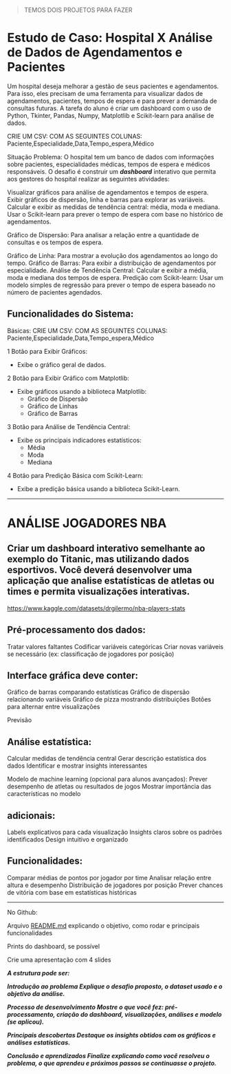 > TEMOS DOIS PROJETOS PARA FAZER



# Estudo de Caso: Hospital X Análise de Dados de Agendamentos e Pacientes

Um hospital deseja melhorar a gestão de seus pacientes e agendamentos.
Para isso, eles precisam de uma ferramenta para visualizar dados de agendamentos, pacientes, tempos de espera e para prever a demanda de consultas futuras.
A tarefa do aluno é criar um dashboard com o uso de Python, Tkinter, Pandas, Numpy, Matplotlib e Scikit-learn para análise de dados.

CRIE UM CSV: COM AS SEGUINTES COLUNAS:
Paciente,Especialidade,Data,Tempo_espera,Médico

Situação Problema: O hospital tem um banco de dados com informações sobre pacientes, especialidades médicas, tempos de espera e médicos responsáveis. O desafio é construir um ***dashboard*** interativo que permita aos gestores do hospital realizar as seguintes atividades:

Visualizar gráficos para análise de agendamentos e tempos de espera.
Exibir gráficos de dispersão, linha e barras para explorar as variáveis.
Calcular e exibir as medidas de tendência central: média, moda e mediana.
Usar o Scikit-learn para prever o tempo de espera com base no histórico de agendamentos.

Gráfico de Dispersão: Para analisar a relação entre a quantidade de consultas e os tempos de espera.

Gráfico de Linha: Para mostrar a evolução dos agendamentos ao longo do tempo.
Gráfico de Barras: Para exibir a distribuição de agendamentos por especialidade.
Análise de Tendência Central: Calcular e exibir a média, moda e mediana dos tempos de espera.
Predição com Scikit-learn: Usar um modelo simples de regressão para prever o tempo de espera baseado no número de pacientes agendados.

## **Funcionalidades do Sistema:**

Básicas:
CRIE UM CSV: COM AS SEGUINTES COLUNAS:
Paciente,Especialidade,Data,Tempo_espera,Médico

1 Botão para Exibir Gráficos:

- Exibe o gráfico geral de dados.

2 Botão para Exibir Gráfico com Matplotlib:

- Exibe gráficos usando a biblioteca Matplotlib:
    - Gráfico de Dispersão
    - Gráfico de Linhas
    - Gráfico de Barras

3 Botão para Análise de Tendência Central:

- Exibe os principais indicadores estatísticos:
    - Média
    - Moda
    - Mediana

4 Botão para Predição Básica com Scikit-Learn:

- Exibe a predição básica usando a biblioteca Scikit-Learn.


---------------------------------------------------------------------------------------------------------------------------------------------------------------------------------------
# ANÁLISE JOGADORES NBA


## Criar um dashboard interativo semelhante ao exemplo do Titanic, mas utilizando dados esportivos. Você deverá desenvolver uma aplicação que analise estatísticas de atletas ou times e permita visualizações interativas.

https://www.kaggle.com/datasets/drgilermo/nba-players-stats

## **Pré-processamento dos dados:**

Tratar valores faltantes
Codificar variáveis categóricas
Criar novas variáveis se necessário (ex: classificação de jogadores por posição)

## Interface gráfica deve conter:

Gráfico de barras comparando estatísticas
Gráfico de dispersão relacionando variáveis
Gráfico de pizza mostrando distribuições
Botões para alternar entre visualizações

Previsão

## Análise estatística:

Calcular medidas de tendência central
Gerar descrição estatística dos dados
Identificar e mostrar insights interessantes

Modelo de machine learning (opcional para alunos avançados):
Prever desempenho de atletas ou resultados de jogos
Mostrar importância das características no modelo

## adicionais:
Labels explicativos para cada visualização
Insights claros sobre os padrões identificados
Design intuitivo e organizado

## Funcionalidades:

Comparar médias de pontos por jogador por time
Analisar relação entre altura e desempenho
Distribuição de jogadores por posição
Prever chances de vitória com base em estatísticas históricas

________________________________________________

No Github: 

Arquivo [README.md](http://readme.md/) explicando o objetivo, como rodar e principais funcionalidades

Prints do dashboard, se possível

Crie uma apresentação com 4 slides


***A estrutura pode ser:***

***Introdução ao problema
Explique o desafio proposto, o dataset usado e o objetivo da análise.***

***Processo de desenvolvimento
Mostre o que você fez: pré-processamento, criação do dashboard, visualizações, análises e modelo (se aplicou).***

***Principais descobertas
Destaque os insights obtidos com os gráficos e análises estatísticas.***

***Conclusão e aprendizados
Finalize explicando como você resolveu o problema, o que aprendeu e próximos passos se continuasse o projeto.***
